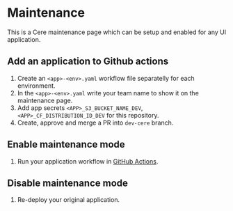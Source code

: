 # Maintenance

This is a Cere maintenance page which can be setup and enabled for any UI application.

## Add an application to Github actions

1. Create  an `<app>-<env>.yaml` workflow file separatelly for each environment.
2. In the `<app>-<env>.yaml` write your team name to show it on the maintenance page.
3. Add app secrets `<APP>_S3_BUCKET_NAME_DEV`, `<APP>_CF_DISTRIBUTION_ID_DEV` for this repository.  
3. Create, approve and merge a PR into `dev-cere` branch.

## Enable maintenance mode

1. Run your application workflow in [GitHub Actions](https://github.com/Cerebellum-Network/maintenance-page/actions).

## Disable maintenance mode

1. Re-deploy your original application.